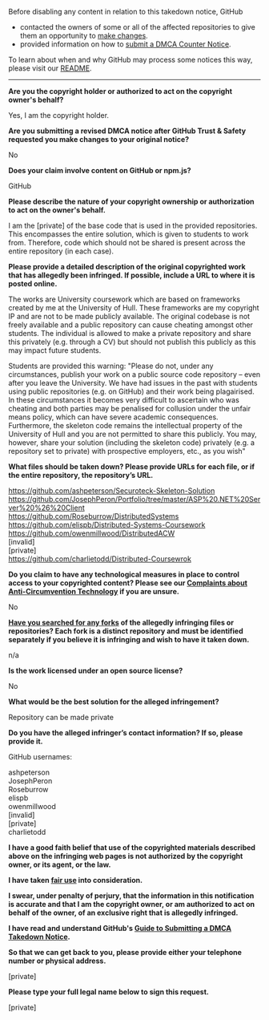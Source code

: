 Before disabling any content in relation to this takedown notice, GitHub
- contacted the owners of some or all of the affected repositories to give them an opportunity to [make changes](https://docs.github.com/en/github/site-policy/dmca-takedown-policy#a-how-does-this-actually-work).
- provided information on how to [submit a DMCA Counter Notice](https://docs.github.com/en/articles/guide-to-submitting-a-dmca-counter-notice).

To learn about when and why GitHub may process some notices this way, please visit our [README](https://github.com/github/dmca/blob/master/README.md#anatomy-of-a-takedown-notice).

---

**Are you the copyright holder or authorized to act on the copyright owner's behalf?**

Yes, I am the copyright holder.

**Are you submitting a revised DMCA notice after GitHub Trust & Safety requested you make changes to your original notice?**

No

**Does your claim involve content on GitHub or npm.js?**

GitHub

**Please describe the nature of your copyright ownership or authorization to act on the owner's behalf.**

I am the [private] of the base code that is used in the provided repositories.
This encompasses the entire solution, which is given to students to work from. Therefore, code which should not be shared is present across the entire repository (in each case).

**Please provide a detailed description of the original copyrighted work that has allegedly been infringed. If possible, include a URL to where it is posted online.**

The works are University coursework which are based on frameworks created by me at the University of Hull. These frameworks are my copyright IP and are not to be made publicly available. The original codebase is not freely available and a public repository can cause cheating amongst other students. The individual is allowed to make a private repository and share this privately (e.g. through a CV) but should not publish this publicly as this may impact future students.

Students are provided this warning: "Please do not, under any circumstances, publish your work on a public source code repository – even after you
leave the University. We have had issues in the past with students using public repositories (e.g. on GitHub) and their work being plagairised. In these circumstances it becomes very difficult to ascertain who was cheating and both parties may be penalised for collusion under the unfair means policy, which can have severe academic consequences. Furthermore, the skeleton code remains the intellectual property of the University of Hull and you are not permitted to share this publicly. You may, however, share your solution (including the skeleton code) privately (e.g. a repository set to private) with prospective employers, etc., as you wish"

**What files should be taken down? Please provide URLs for each file, or if the entire repository, the repository’s URL.**

https://github.com/ashpeterson/Securoteck-Skeleton-Solution  
https://github.com/JosephPeron/Portfolio/tree/master/ASP%20.NET%20Server%20%26%20Client  
https://github.com/Roseburrow/DistributedSystems  
https://github.com/elispb/Distributed-Systems-Coursework  
https://github.com/owenmillwood/DistributedACW  
[invalid]  
[private]  
https://github.com/charlietodd/Distributed-Coursewrok

**Do you claim to have any technological measures in place to control access to your copyrighted content? Please see our <a href="https://docs.github.com/articles/guide-to-submitting-a-dmca-takedown-notice#complaints-about-anti-circumvention-technology">Complaints about Anti-Circumvention Technology</a> if you are unsure.**

No

**<a href="https://docs.github.com/articles/dmca-takedown-policy#b-what-about-forks-or-whats-a-fork">Have you searched for any forks</a> of the allegedly infringing files or repositories? Each fork is a distinct repository and must be identified separately if you believe it is infringing and wish to have it taken down.**

n/a

**Is the work licensed under an open source license?**

No

**What would be the best solution for the alleged infringement?**

Repository can be made private

**Do you have the alleged infringer’s contact information? If so, please provide it.**

GitHub usernames:

ashpeterson  
JosephPeron  
Roseburrow  
elispb  
owenmillwood  
[invalid]  
[private]    
charlietodd

**I have a good faith belief that use of the copyrighted materials described above on the infringing web pages is not authorized by the copyright owner, or its agent, or the law.**

**I have taken <a href="https://www.lumendatabase.org/topics/22">fair use</a> into consideration.**

**I swear, under penalty of perjury, that the information in this notification is accurate and that I am the copyright owner, or am authorized to act on behalf of the owner, of an exclusive right that is allegedly infringed.**

**I have read and understand GitHub's <a href="https://docs.github.com/articles/guide-to-submitting-a-dmca-takedown-notice/">Guide to Submitting a DMCA Takedown Notice</a>.**

**So that we can get back to you, please provide either your telephone number or physical address.**

[private]

**Please type your full legal name below to sign this request.**

[private]
